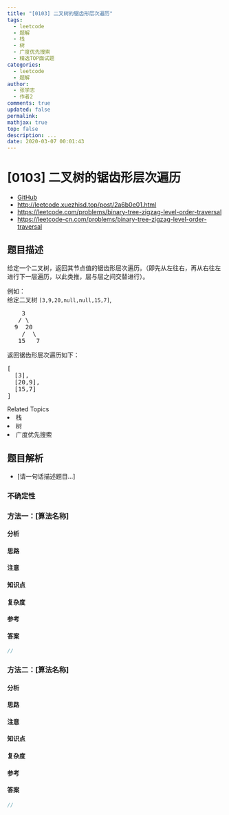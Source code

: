 ```yaml
---
title: "[0103] 二叉树的锯齿形层次遍历"
tags:
  - leetcode
  - 题解
  - 栈
  - 树
  - 广度优先搜索
  - 精选TOP面试题
categories:
  - leetcode
  - 题解
author:
  - 张学志
  - 作者2
comments: true
updated: false
permalink:
mathjax: true
top: false
description: ...
date: 2020-03-07 00:01:43
---
```



# [0103] 二叉树的锯齿形层次遍历
* [GitHub](https://github.com/algoboy101/LeetCodeCrowdsource/tree/master/_posts/QA/%5B0103%5D%20%E4%BA%8C%E5%8F%89%E6%A0%91%E7%9A%84%E9%94%AF%E9%BD%BF%E5%BD%A2%E5%B1%82%E6%AC%A1%E9%81%8D%E5%8E%86.md)
* http://leetcode.xuezhisd.top/post/2a6b0e01.html
* https://leetcode.com/problems/binary-tree-zigzag-level-order-traversal
* https://leetcode-cn.com/problems/binary-tree-zigzag-level-order-traversal


## 题目描述

<p>给定一个二叉树，返回其节点值的锯齿形层次遍历。（即先从左往右，再从右往左进行下一层遍历，以此类推，层与层之间交替进行）。</p>

<p>例如：<br>
给定二叉树&nbsp;<code>[3,9,20,null,null,15,7]</code>,</p>

<pre>    3
   / \
  9  20
    /  \
   15   7
</pre>

<p>返回锯齿形层次遍历如下：</p>

<pre>[
  [3],
  [20,9],
  [15,7]
]
</pre>
<div><div>Related Topics</div><div><li>栈</li><li>树</li><li>广度优先搜索</li></div></div>


## 题目解析
* [请一句话描述题目...]

### 不确定性


### 方法一：[算法名称]

#### 分析

#### 思路

#### 注意

#### 知识点

#### 复杂度

#### 参考

#### 答案

```cpp
//
```


### 方法二：[算法名称]

#### 分析

#### 思路

#### 注意

#### 知识点

#### 复杂度

#### 参考

#### 答案

```cpp
//
```



